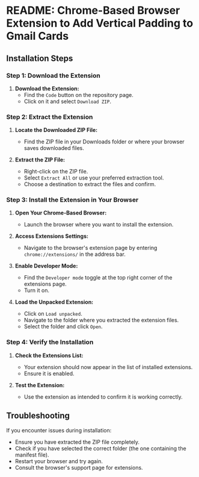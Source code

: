 # README: Chrome-Based Browser Extension to Add Vertical Padding to Gmail Cards

## Installation Steps

### Step 1: Download the Extension

1. **Download the Extension:**
   - Find the `Code` button on the repository page.
   - Click on it and select `Download ZIP`.

### Step 2: Extract the Extension

1. **Locate the Downloaded ZIP File:**
   - Find the ZIP file in your Downloads folder or where your browser saves downloaded files.

2. **Extract the ZIP File:**
   - Right-click on the ZIP file.
   - Select `Extract All` or use your preferred extraction tool.
   - Choose a destination to extract the files and confirm.

### Step 3: Install the Extension in Your Browser

1. **Open Your Chrome-Based Browser:**
   - Launch the browser where you want to install the extension.

2. **Access Extensions Settings:**
   - Navigate to the browser's extension page by entering `chrome://extensions/` in the address bar.

3. **Enable Developer Mode:**
   - Find the `Developer mode` toggle at the top right corner of the extensions page.
   - Turn it on.

4. **Load the Unpacked Extension:**
   - Click on `Load unpacked`.
   - Navigate to the folder where you extracted the extension files.
   - Select the folder and click `Open`.

### Step 4: Verify the Installation

1. **Check the Extensions List:**
   - Your extension should now appear in the list of installed extensions.
   - Ensure it is enabled.

2. **Test the Extension:**
   - Use the extension as intended to confirm it is working correctly.

## Troubleshooting

If you encounter issues during installation:
- Ensure you have extracted the ZIP file completely.
- Check if you have selected the correct folder (the one containing the manifest file).
- Restart your browser and try again.
- Consult the browser's support page for extensions.

